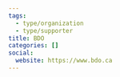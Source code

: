 ```yaml
---
tags:
  - type/organization
  - type/supporter
title: BDO
categories: []
social:
  website: https://www.bdo.ca
---
```

